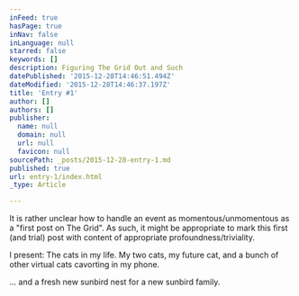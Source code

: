 ```yaml
---
inFeed: true
hasPage: true
inNav: false
inLanguage: null
starred: false
keywords: []
description: Figuring The Grid Out and Such
datePublished: '2015-12-28T14:46:51.494Z'
dateModified: '2015-12-28T14:46:37.197Z'
title: 'Entry #1'
author: []
authors: []
publisher:
  name: null
  domain: null
  url: null
  favicon: null
sourcePath: _posts/2015-12-28-entry-1.md
published: true
url: entry-1/index.html
_type: Article

---
```

It is rather unclear how to handle an event as momentous/unmomentous as a "first post on The Grid". As such, it might be appropriate to mark this first (and trial) post with content of appropriate profoundness/triviality.

I present: The cats in my life. My two cats, my future cat, and a bunch of other virtual cats cavorting in my phone.

... and a fresh new sunbird nest for a new sunbird family.